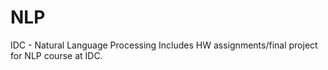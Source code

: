 # NLP
IDC  - Natural Language Processing
Includes HW assignments/final project for NLP course at IDC.
